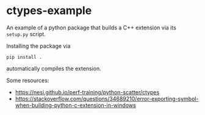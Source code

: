 # ctypes-example

An example of a python package that builds a C++ extension via its `setup.py` script. 


Installing the package via 
```
pip install .
```
automatically compiles the extension. 


Some resources:
- https://nesi.github.io/perf-training/python-scatter/ctypes
- https://stackoverflow.com/questions/34689210/error-exporting-symbol-when-building-python-c-extension-in-windows
